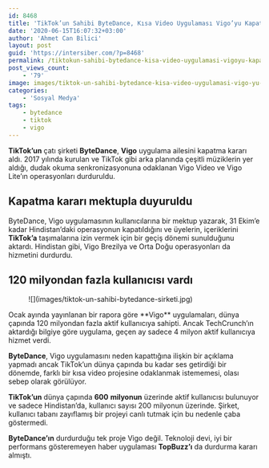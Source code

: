 ```yaml
---
id: 8468
title: 'TikTok’un Sahibi ByteDance, Kısa Video Uygulaması Vigo’yu Kapattı'
date: '2020-06-15T16:07:32+03:00'
author: 'Ahmet Can Bilici'
layout: post
guid: 'https://intersiber.com/?p=8468'
permalink: /tiktokun-sahibi-bytedance-kisa-video-uygulamasi-vigoyu-kapatti/
post_views_count:
    - '79'
image: images/tiktok-un-sahibi-bytedance-kisa-video-uygulamasi-vigo-yu-kapatti.jpg
categories:
    - 'Sosyal Medya'
tags:
    - bytedance
    - tiktok
    - vigo
---
```


**TikTok’un** çatı şirketi **ByteDance**, **Vigo** uygulama ailesini kapatma kararı aldı. 2017 yılında kurulan ve TikTok gibi arka planında çeşitli müziklerin yer aldığı, dudak okuma senkronizasyonuna odaklanan Vigo Video ve Vigo Lite’ın operasyonları durduruldu.

## Kapatma kararı mektupla duyuruldu

ByteDance, Vigo uygulamasının kullanıcılarına bir mektup yazarak, 31 Ekim’e kadar Hindistan’daki operasyonun kapatıldığını ve üyelerin, içeriklerini **TikTok’a** taşımalarına izin vermek için bir geçiş dönemi sunulduğunu aktardı. Hindistan gibi, Vigo Brezilya ve Orta Doğu operasyonları da hizmetini durdurdu.

## 120 milyondan fazla kullanıcısı vardı

<figure class="wp-block-image size-large">![](images/tiktok-un-sahibi-bytedance-sirketi.jpg)</figure>Ocak ayında yayınlanan bir rapora göre **Vigo** uygulamaları, dünya çapında 120 milyondan fazla aktif kullanıcıya sahipti. Ancak TechCrunch’ın aktardığı bilgiye göre uygulama, geçen ay sadece 4 milyon aktif kullanıcıya hizmet verdi.

**ByteDance**, Vigo uygulamasını neden kapattığına ilişkin bir açıklama yapmadı ancak TikTok’un dünya çapında bu kadar ses getirdiği bir dönemde, farklı bir kısa video projesine odaklanmak istememesi, olası sebep olarak görülüyor.

**TikTok’un** dünya çapında **600** **milyonun** üzerinde aktif kullanıcısı bulunuyor ve sadece Hindistan’da, kullanıcı sayısı 200 milyonun üzerinde. Şirket, kullanıcı tabanı zayıflamış bir projeyi canlı tutmak için bu nedenle çaba göstermedi.

**ByteDance’ın** durdurduğu tek proje Vigo değil. Teknoloji devi, iyi bir performans gösteremeyen haber uygulaması **TopBuzz’ı** da durdurma kararı almıştı.